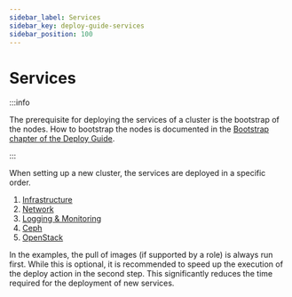```yaml
---
sidebar_label: Services
sidebar_key: deploy-guide-services
sidebar_position: 100
---
```


# Services

:::info

The prerequisite for deploying the services of a cluster is the bootstrap of
the nodes. How to bootstrap the nodes is documented in the
[Bootstrap chapter of the Deploy Guide](../bootstrap.md).

:::

When setting up a new cluster, the services are deployed in a specific order.

1. [Infrastructure](./infrastructure.md)
2. [Network](./network.md)
3. [Logging & Monitoring](./logging-monitoring.md)
4. [Ceph](./ceph/index.mdx)
5. [OpenStack](./openstack.md)


In the examples, the pull of images (if supported by a role) is always run first. While
this is optional, it is recommended to speed up the execution of the deploy action in
the second step. This significantly reduces the time required for the deployment of new
services.
